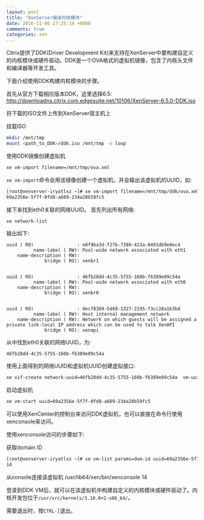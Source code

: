 ```yaml
---
layout: post
title: "XenServer编译内核模块"
date: 2016-11-06 17:25:14 +0800
comments: true
categories: xen
---
```

Citrix提供了DDK(Driver Development Kit)来支持在XenServer中要构建自定义的内核模块或硬件驱动。DDK是一个OVA格式的虚拟机镜像，包含了内核头文件和编译器等开发工具。

下面介绍使用DDK构建内核模块的步骤。

首先从官方下载相应版本DDK，这里选择6.5:
http://downloadns.citrix.com.edgesuite.net/10106/XenServer-6.5.0-DDK.iso

将下载的ISO文件上传到XenServer宿主机上

挂载ISO
```bash
mkdir /mnt/tmp
mount <path_to_DDK>/ddk.iso /mnt/tmp -o loop
```

<!--more-->

使用DDK镜像创建虚拟机
```bash
xe vm-import filename=/mnt/tmp/ova.xml
```
`xe vm-import`命令会用该镜像创建一个虚拟机，并会输出该虚拟机的UUID，如:
```bash
[root@xenserver-iryatlxz ~]# xe vm-import filename=/mnt/tmp/ddk/ova.xml
69a2356e-5f7f-0fd8-a609-234a28b59fc5
```

接下来找到eth0关联的网络UUID。
首先列出所有网络:
```bash
xe network-list
```
输出如下:
```plain
uuid ( RO)                : e0f9ba3d-f27b-7380-413a-0491db9e0ec4
          name-label ( RW): Pool-wide network associated with eth1
    name-description ( RW):
              bridge ( RO): xenbr1


uuid ( RO)                : 46fb28dd-4c35-5755-160b-f6389e09c54a
          name-label ( RW): Pool-wide network associated with eth0
    name-description ( RW):
              bridge ( RO): xenbr0


uuid ( RO)                : 0ecf8369-5469-1327-2195-f3cc28a1b3bd
          name-label ( RW): Host internal management network
    name-description ( RW): Network on which guests will be assigned a private link-local IP address which can be used to talk XenAPI
              bridge ( RO): xenapi
```
从中找到eth0关联的网络UUID，为:
```plain
46fb28dd-4c35-5755-160b-f6389e09c54a
```

使用上面得到的网络UUID和虚拟机UUID创建虚拟接口:
```bash
xe vif-create network-uuid=46fb28dd-4c35-5755-160b-f6389e09c54a  vm-uuid=69a2356e-5f7f-0fd8-a609-234a28b59fc5 device=0
```

启动虚拟机
```bash
xe vm-start uuid=69a2356e-5f7f-0fd8-a609-234a28b59fc5
```

可以使用XenCenter的控制台来访问DDK虚拟机，也可以直接在命令行使用xenconsole来访问。

使用xenconsole访问的步骤如下:

获取domain ID
```bash
[root@xenserver-iryatlxz ~]# xe vm-list params=dom-id uuid=69a2356e-5f7f-0fd8-a609-234a28b59fc5 --minimal
14
```

从console连接该虚拟机
/usr/lib64/xen/bin/xenconsole 14

登录到DDK VM后，就可以在该虚拟机中构建自定义的内核模块或硬件驱动了。内核开发包位于`/usr/src/kernels/3.10.0+2-x86_64/`。


需要退出时，按`CTRL-]`退出。
